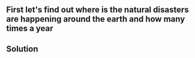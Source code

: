 <head>
<title>How to make Earth happy and safe?</title>
  </head>
<h2>First let's find out where is the natural disasters are happening around the earth and how many times a year</h2>
<h2>Solution</h2>
